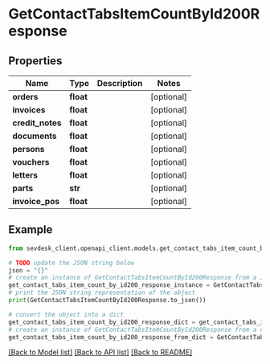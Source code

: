 # GetContactTabsItemCountById200Response


## Properties

Name | Type | Description | Notes
------------ | ------------- | ------------- | -------------
**orders** | **float** |  | [optional] 
**invoices** | **float** |  | [optional] 
**credit_notes** | **float** |  | [optional] 
**documents** | **float** |  | [optional] 
**persons** | **float** |  | [optional] 
**vouchers** | **float** |  | [optional] 
**letters** | **float** |  | [optional] 
**parts** | **str** |  | [optional] 
**invoice_pos** | **float** |  | [optional] 

## Example

```python
from sevdesk_client.openapi_client.models.get_contact_tabs_item_count_by_id200_response import GetContactTabsItemCountById200Response

# TODO update the JSON string below
json = "{}"
# create an instance of GetContactTabsItemCountById200Response from a JSON string
get_contact_tabs_item_count_by_id200_response_instance = GetContactTabsItemCountById200Response.from_json(json)
# print the JSON string representation of the object
print(GetContactTabsItemCountById200Response.to_json())

# convert the object into a dict
get_contact_tabs_item_count_by_id200_response_dict = get_contact_tabs_item_count_by_id200_response_instance.to_dict()
# create an instance of GetContactTabsItemCountById200Response from a dict
get_contact_tabs_item_count_by_id200_response_from_dict = GetContactTabsItemCountById200Response.from_dict(get_contact_tabs_item_count_by_id200_response_dict)
```
[[Back to Model list]](../README.md#documentation-for-models) [[Back to API list]](../README.md#documentation-for-api-endpoints) [[Back to README]](../README.md)



